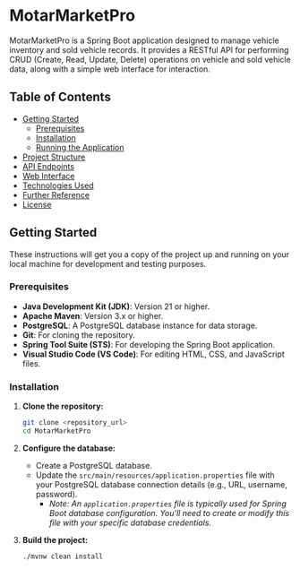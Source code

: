 # MotarMarketPro

MotarMarketPro is a Spring Boot application designed to manage vehicle inventory and sold vehicle records. It provides a RESTful API for performing CRUD (Create, Read, Update, Delete) operations on vehicle and sold vehicle data, along with a simple web interface for interaction.

## Table of Contents

*   [Getting Started](#getting-started)
    *   [Prerequisites](#prerequisites)
    *   [Installation](#installation)
    *   [Running the Application](#running-the-application)
*   [Project Structure](#project-structure)
*   [API Endpoints](#api-endpoints)
*   [Web Interface](#web-interface)
*   [Technologies Used](#technologies-used)
*   [Further Reference](#further-reference)
*   [License](#license)

## Getting Started

These instructions will get you a copy of the project up and running on your local machine for development and testing purposes.

### Prerequisites

*   **Java Development Kit (JDK)**: Version 21 or higher.
*   **Apache Maven**: Version 3.x or higher.
*   **PostgreSQL**: A PostgreSQL database instance for data storage.
*   **Git**: For cloning the repository.
*   **Spring Tool Suite (STS)**: For developing the Spring Boot application.
*   **Visual Studio Code (VS Code)**: For editing HTML, CSS, and JavaScript files.

### Installation

1.  **Clone the repository:**
    ```bash
    git clone <repository_url>
    cd MotarMarketPro
    ```

2.  **Configure the database:**
    *   Create a PostgreSQL database.
    *   Update the `src/main/resources/application.properties` file with your PostgreSQL database connection details (e.g., URL, username, password).
        *   _Note: An `application.properties` file is typically used for Spring Boot database configuration. You'll need to create or modify this file with your specific database credentials._

3.  **Build the project:**
    ```bash
    ./mvnw clean install
    ```
